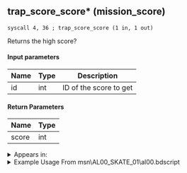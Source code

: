 ## trap_score_score* (mission_score)

`syscall 4, 36 ; trap_score_score (1 in, 1 out)`

Returns the high score?

#### Input parameters
| Name | Type | Description
|------|------|------------
| id   | int   | ID of the score to get


#### Return Parameters
| Name | Type
|------|-----
| score   | int   


<details>
	<summary>Appears in:</summary>
| filename | Entity (obj)
|----------|-------------
| msn\AL00_SKATE_01\al00.bdscript       |           
| msn\AL10_KINOKO_LEX\kino.bdscript       |           
| msn\AL14_MS202_FREE\al14.bdscript       |           
| msn\BB13_KINOKO_XAL\kino.bdscript       |           
| msn\CA02_SKATE_01\ca02.bdscript       |           
| msn\CA13_KINOKO_LUX\kino.bdscript       |           
| msn\EH03_KINOKO_XEM\kino.bdscript       |           
| msn\HB04_KINOKO_DEM\kino.bdscript       |           
| msn\HB09_SKATE_01\hb09.bdscript       |           
| msn\HE02_MS104D\he02.bdscript       |           
| msn\HE17_KINOKO_ZEX\kino.bdscript       |           
| msn\HE_COLOSSEUM\he_c.bdscript       |           
| msn\HE_COLOSSEUM_2\he_c.bdscript       |           
| msn\HE_COLOSSEUM_2_FOG\he_c.bdscript       |           
| msn\HE_COLOSSEUM_3\he_c.bdscript       |           
| msn\HE_COLOSSEUM_6\he_c.bdscript       |           
| msn\HE_COLOSSEUM_6_FOG\he_c.bdscript       |           
| msn\HE_COLOSSEUM_7\he_c.bdscript       |           
| msn\HE_COLOSSEUM_8\he_c.bdscript       |           
| msn\HE_COLOSSEUM_8_CEL\he_c.bdscript       |           
| msn\HE_COLOSSEUM_8_ONLY\he_c.bdscript       |           
| msn\HE_COLOSSEUM_8_PP\he_c.bdscript       |           
| msn\HE_COLOSSEUM_8_TIT\he_c.bdscript       |           
| msn\HE_COL_1_10\he_c.bdscript       |           
| msn\HE_COL_1_8\he_c.bdscript       |           
| msn\HE_COL_2_10\he_c.bdscript       |           
| msn\HE_COL_4_1\he_c.bdscript       |           
| msn\HE_COL_4_10\he_c.bdscript       |           
| msn\HE_COL_4_2\he_c.bdscript       |           
| msn\HE_COL_4_3\he_c.bdscript       |           
| msn\HE_COL_4_4\he_c.bdscript       |           
| msn\HE_COL_4_5\he_c.bdscript       |           
| msn\HE_COL_4_6\he_c.bdscript       |           
| msn\HE_COL_4_7\he_c.bdscript       |           
| msn\HE_COL_4_8\he_c.bdscript       |           
| msn\HE_COL_4_9\he_c.bdscript       |           
| msn\HE_COL_5\he_c.bdscript       |           
| msn\HE_COL_5_10\he_c.bdscript       |           
| msn\HE_COL_5_8\he_c.bdscript       |           
| msn\HE_COL_6_10\he_c.bdscript       |           
| msn\HE_COL_8PP_BOSS\he_c.bdscript       |           
| msn\HE_COL_8TI_BOSS\he_c.bdscript       |           
| msn\HE_COL_8_10\he_c.bdscript       |           
| msn\HE_COL_8_25\he_c.bdscript       |           
| msn\HE_COL_8_30\he_c.bdscript       |           
| msn\HE_COL_8_31\he_c.bdscript       |           
| msn\HE_COL_8_35\he_c.bdscript       |           
| msn\HE_COL_8_40\he_c.bdscript       |           
| msn\HE_COL_8_45\he_c.bdscript       |           
| msn\HE_COL_8_49\he_c.bdscript       |           
| msn\HE_COL_8_5\he_c.bdscript       |           
| msn\HE_COL_8_50\he_c.bdscript       |           
| msn\HE_COL_8_6\he_c.bdscript       |           
| msn\MU09_KINOKO_VEX\kino.bdscript       |           
| msn\NM07_KINOKO_XIG\kino.bdscript       |           
| msn\NM09_SKATE_01\nm09.bdscript       |           
| msn\NM10_MS203_FREE\nm10.bdscript       |           
| msn\PO01_MS501_FREE\po01.bdscript       |           
| msn\PO06_MS101_FREE\po06.bdscript       |           
| msn\PO07_MS201_FREE\po07.bdscript       |           
| msn\PO08_MS301_FREE\po08.bdscript       |           
| msn\PO09_MS401_FREE\po09.bdscript       |           
| msn\TR02_MS102_FREE\tr02.bdscript       |           
| msn\TT06_BAGGAGE_02\tt06.bdscript       |           
| msn\TT06_LETTER_02\tt06.bdscript       |           
| msn\TT06_PERFORM_02\tt06.bdscript       |           
| msn\TT07_CLEAN_02\tt07.bdscript       |           
| msn\TT07_POSTER_02\tt07.bdscript       |           
| msn\TT07_SKATE_01\tt07.bdscript       |           
| msn\TT07_WORM_02\tt07.bdscript       |           
| msn\TT14_KINOKO_LAR\kino.bdscript       |           
| msn\TT25_KINOKO_AXE\kino.bdscript       |           
| msn\TT36_KINOKO_SAI\kino.bdscript       |           
| msn\TT40_KINOKO_AXE\kino.bdscript       |           
| msn\WI02_KINOKO_MAR\kino.bdscript       |           
| obj\M_EX350_13\m_ex.bdscript       | ((M) Mushroom 13 (EX))          

</details>

<details>
	<summary>Example Usage From msn\AL00_SKATE_01\al00.bdscript</summary>
```plaintext
L237:
 pushFromFSpVal 0
 syscall 4, 35 ; trap_score_type (1 in, 1 out)
 pushImm 6
 sub 
 neqz 
 jz L268
 pushImm 0
 pushImm 0
 pushFromFSpVal 0
 syscall 4, 36 ; trap_score_score (1 in, 1 out)
 pushImm 1
 add 
 pushFromFSpVal 4
 syscall 4, 18 ; trap_mission_set_count_param (4 in, 0 out)
 jmp L268
```
</details>

